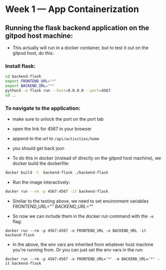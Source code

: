 # Week 1 — App Containerization

## Running the flask backend application on the gitpod host machine:

- This actually will run in a docker container, but to test it out on the gitpod host, do this:

### Install flask:

```sh
cd backend-flask
export FRONTEND_URL="*"
export BACKEND_URL="*"
python3 -m flask run --host=0.0.0.0 --port=4567
cd ..
```

### To navigate to the application:
- make sure to unlock the port on the port tab
- open the link for 4567 in your browser
- append to the url to `/api/activities/home`
- you should get back json

- To do this in docker (instead of directly on the gitpod host machine), we docker build the dockerfile:
```sh
docker build -t  backend-flask ./backend-flask
```

- Run the image interactively:
```sh
docker run --rm -p 4567:4567 -it backend-flask
```

- Similar to the testing above, we need to set environment variables
FRONTEND_URL="*"
BACKEND_URL="*"

- So now we can include them in the docker run command with the `-e` flag:
```docker
docker run --rm -p 4567:4567 -e FRONTEND_URL -e BACKEND_URL -it backend-flask
```
- In the above, the env vars are inherited from whatever host machine you're running from. Or you can just set the env vars in the run:
```docker
docker run --rm -p 4567:4567 -e FRONTEND_URL='*' -e BACKEND_URL='*' -it backend-flask
```